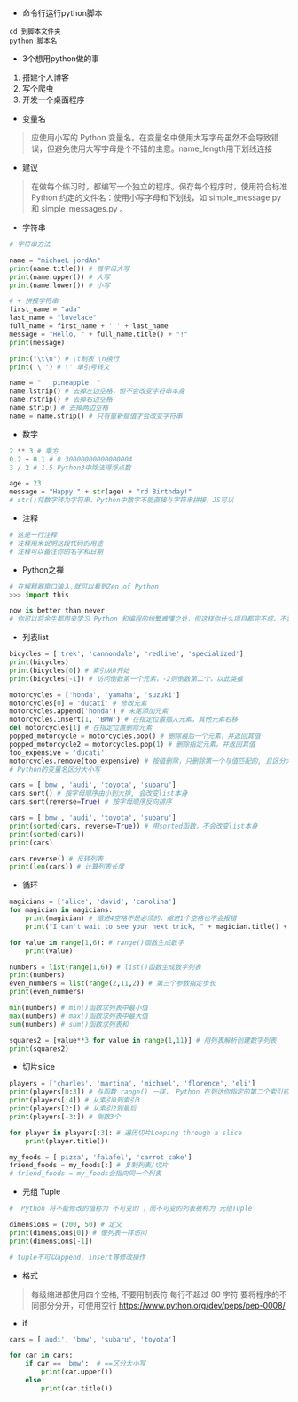 - 命令行运行python脚本
```
cd 到脚本文件夹
python 脚本名
```

- 3个想用python做的事
1. 搭建个人博客
2. 写个爬虫
3. 开发一个桌面程序

- 变量名
> 应使用小写的 Python 变量名。在变量名中使用大写字母虽然不会导致错误，但避免使用大写字母是个不错的主意。name_length用下划线连接

- 建议
> 在做每个练习时，都编写一个独立的程序。保存每个程序时，使用符合标准 Python 约定的文件名：使用小写字母和下划线，如 simple_message.py 和 simple_messages.py 。

- 字符串
```python
# 字符串方法

name = "michaeL jordAn"
print(name.title()) # 首字母大写
print(name.upper()) # 大写
print(name.lower()) # 小写

# + 拼接字符串
first_name = "ada"
last_name = "lovelace"
full_name = first_name + ' ' + last_name
message = "Hello, " + full_name.title() + "!"
print(message)

print("\t\n") # \t制表 \n换行
print('\'') # \' 单引号转义

name = "   pineapple  "
name.lstrip() # 去掉左边空格，但不会改变字符串本身
name.rstrip() # 去掉右边空格
name.strip() # 去掉两边空格
name = name.strip() # 只有重新赋值才会改变字符串
```

- 数字
```python
2 ** 3 # 乘方
0.2 + 0.1 # 0.30000000000000004
3 / 2 # 1.5 Python3中除法得浮点数

age = 23
message = "Happy " + str(age) + "rd Birthday!"
# str()将数字转为字符串，Python中数字不能直接与字符串拼接，JS可以
```

- 注释
```python
# 这是一行注释
# 注释用来说明这段代码的用途
# 注释可以备注你的名字和日期
```

- Python之禅
```Python
# 在解释器窗口输入,就可以看到Zen of Python
>>> import this

now is better than never
# 你可以将余生都用来学习 Python 和编程的纷繁难懂之处，但这样你什么项目都完不成。不要企图编写完美无缺的代码；先编写行之有效的代码，再决定是对其做进一步改进，还是转而去编写新代码。
```

- 列表list 
```python
bicycles = ['trek', 'cannondale', 'redline', 'specialized'] 
print(bicycles)
print(bicycles[0]) # 索引从0开始
print(bicycles[-1]) # 访问倒数第一个元素，-2则倒数第二个，以此类推

motorcycles = ['honda', 'yamaha', 'suzuki']
motorcycles[0] = 'ducati' # 修改元素
motorcycles.append('honda') # 末尾添加元素
motorcycles.insert(1, 'BMW') # 在指定位置插入元素，其他元素右移
del motorcycles[1] # 在指定位置删除元素
popped_motorcycle = motorcycles.pop() # 删除最后一个元素，并返回其值
popped_motorcycle2 = motorcycles.pop(1) # 删除指定元素，并返回其值 
too_expensive = 'ducati'
motorcycles.remove(too_expensive) # 按值删除，只删除第一个与值匹配的, 且区分大小写
# Python的变量名区分大小写

cars = ['bmw', 'audi', 'toyota', 'subaru']
cars.sort() # 按字母顺序由小到大排, 会改变list本身
cars.sort(reverse=True) # 按字母顺序反向排序

cars = ['bmw', 'audi', 'toyota', 'subaru']
print(sorted(cars, reverse=True)) # 用sorted函数，不会改变list本身
print(sorted(cars))
print(cars)

cars.reverse() # 反转列表
print(len(cars)) # 计算列表长度
```

- 循环
```python
magicians = ['alice', 'david', 'carolina']
for magician in magicians:
    print(magician) # 缩进4空格不是必须的，缩进1个空格也不会报错
    print("I can't wait to see your next trick, " + magician.title() + ".\n") # 缩进要与上一句保持一致

for value in range(1,6): # range()函数生成数字
    print(value)

numbers = list(range(1,6)) # list()函数生成数字列表
print(numbers)
even_numbers = list(range(2,11,2)) # 第三个参数指定步长
print(even_numbers)

min(numbers) # min()函数求列表中最小值
max(numbers) # max()函数求列表中最大值
sum(numbers) # sum()函数求列表和

squares2 = [value**3 for value in range(1,11)] # 用列表解析创建数字列表
print(squares2)
```

- 切片slice
```python
players = ['charles', 'martina', 'michael', 'florence', 'eli']
print(players[0:3]) # 与函数 range() 一样， Python 在到达你指定的第二个索引前面的元素后停止
print(players[:4]) # 从索引0到索引3
print(players[2:]) # 从索引2到最后
print(players[-3:]) # 倒数3个

for player in players[:3]: # 遍历切片Looping through a slice
    print(player.title())

my_foods = ['pizza', 'falafel', 'carrot cake']
friend_foods = my_foods[:] # 复制列表/切片
# friend_foods = my_foods会指向同一个列表
```

- 元组 Tuple
```python
#  Python 将不能修改的值称为 不可变的 ，而不可变的列表被称为 元组Tuple

dimensions = (200, 50) # 定义
print(dimensions[0]) # 像列表一样访问
print(dimensions[-1])

# tuple不可以append, insert等修改操作

```

- 格式
> 每级缩进都使用四个空格, 不要用制表符
> 每行不超过 80 字符
> 要将程序的不同部分分开，可使用空行
> https://www.python.org/dev/peps/pep-0008/

- if
```python
cars = ['audi', 'bmw', 'subaru', 'toyota']

for car in cars:
    if car == 'bmw':  # ==区分大小写
        print(car.upper())
    else:
        print(car.title())
```

